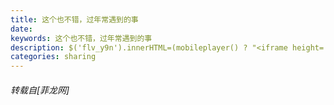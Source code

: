 ```yaml
---
title: 这个也不错，过年常遇到的事
date: 
keywords: 这个也不错，过年常遇到的事
description: $('flv_y9n').innerHTML=(mobileplayer() ? "<iframe height='375' width='500' src='http://www.youtube.com/embed/k2eeqrt5if8' frameborder=0 allowfullscreen></iframe>" : AC_FL_RunContent('width', '500', 'height', '375', 'allowNetworking', 'internal', 'allowScriptAccess', 'never', 'src', 'http://www.youtube.com/v/k2eeqrt5if8&hl=zh_CN&fs=1', 'quality', 'high', 'bgcolor', '#ffffff', 'wmode', 'transparent', 'allowfullscreen', 'true'));
categories: sharing
---
```

<td class="t_f" id="postmessage_1631">

<span id="flv_y9n"></span><script reload="1" type="e030c1e2bb9e3af80ab5337c-text/javascript">$('flv_y9n').innerHTML=(mobileplayer() ? "<iframe height='375' width='500' src='http://www.youtube.com/embed/k2eeqrt5if8' frameborder=0 allowfullscreen></iframe>" : AC_FL_RunContent('width', '500', 'height', '375', 'allowNetworking', 'internal', 'allowScriptAccess', 'never', 'src', 'http://www.youtube.com/v/k2eeqrt5if8&hl=zh_CN&fs=1', 'quality', 'high', 'bgcolor', '#ffffff', 'wmode', 'transparent', 'allowfullscreen', 'true'));</script></td>
###### 转载自[菲龙网]